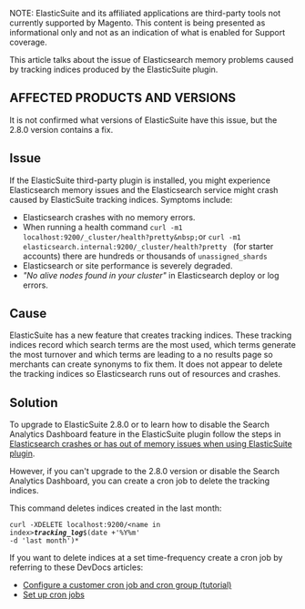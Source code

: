 <p class="info">NOTE: ElasticSuite and its affiliated applications are third-party tools not currently supported by Magento. This content is being presented as informational only and not as an indication of what is enabled for Support coverage.</p>

This article talks about the issue of Elasticsearch memory problems caused by tracking indices produced by the ElasticSuite plugin.

## AFFECTED PRODUCTS AND VERSIONS

It is not confirmed what versions of ElasticSuite have this issue, but the 2.8.0 version contains a fix.&nbsp;

## Issue

If the ElasticSuite third-party plugin is installed, you might experience Elasticsearch memory issues and the Elasticsearch service might crash caused by ElasticSuite tracking indices. Symptoms include:

*   Elasticsearch crashes with no memory errors.
*   When running a health command&nbsp;`` curl -m1 localhost:9200/_cluster/health?pretty&nbsp; ``or `` curl -m1 elasticsearch.internal:9200/_cluster/health?pretty  `` (for starter accounts) there are hundreds or thousands of `` unassigned_shards ``
*   Elasticsearch or site performance is severely degraded.
*   _"No alive nodes found in your cluster"_ in Elasticsearch deploy or log errors.

## Cause

ElasticSuite has a new feature that creates tracking indices. These tracking indices record which search terms are the most used, which terms generate the most turnover and which terms are leading to a no results page so merchants can create synonyms to fix them.&nbsp;It does not appear to delete the tracking indices so Elasticsearch runs out of resources and crashes.

## Solution

To upgrade to ElasticSuite 2.8.0 or to learn how to disable the Search Analytics Dashboard feature in the ElasticSuite plugin follow the steps in <a href="https://support.magento.com/hc/en-us/articles/360035266131" rel="noopener" target="_blank">Elasticsearch crashes or has out of memory issues when using ElasticSuite plugin</a>.

However, if you can't upgrade to the 2.8.0 version or disable the Search Analytics Dashboard, you can create a cron job to delete the tracking indices.  
   
 This command deletes indices created in the last month:

<code>curl -XDELETE localhost:9200/&lt;name in index&gt;<em><strong>_tracking_log</strong></em>_$(date
    +'%Y%m' -d 'last month')*</code>

If you want to delete indices at a set time-frequency create a cron job by referring&nbsp;to these DevDocs articles:

*   <a href="https://devdocs.magento.com/guides/v2.3/config-guide/cron/custom-cron-tut.html" rel="noopener" target="_blank">Configure a customer cron job and cron group (tutorial)</a>
*   <a href="https://devdocs.magento.com/guides/v2.3/cloud/configure/setup-cron-jobs.html" rel="noopener" target="_blank">Set up cron jobs</a>